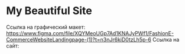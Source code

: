 # My Beautiful Site
Ссылка на графический макет: https://www.figma.com/file/XQYMeoUGp7Ad1KNAJyPWf1/FashionE-CommerceWebsiteLandingpage-(1)?t=n3nJr6kiD0tzLh5p-6
Ссылка на сайт: 
